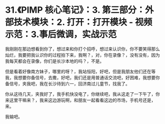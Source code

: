 # 31.《PIMP 核心笔记》：3. 第三部分：外部技术模块：2. 打开：打开模块 - 视频示范：3.事后微调，实战示范

我刚刚在那边想看到你了，想过来和你打个招呼，想过来认识你，你不要笑得那么灿烂，我要把我认识你的过程拍下来，我啊？，对，你在录像？，没有没有，因为我每天都会在录像，你们是长沙本地的吗？，不是。

但是看着好像南方妹子，哪里的呀？，我站恒阳，好吧，但是我朋友他们还在等我，我想要你备信号，去撒，好吧，我们还是用普通话交流吧，好困难，我想要你备信号，夹我吧，我在长沙待到六一，回济南过儿童节，找我了。

你从这待几天，夹我好了，我手机快没电了，你继续吧，我从这走了一下午了，你来这里干嘛来？，我来这边游玩啊，和朋友一起看看这边的市场，手机号还是，来。

我输吧。